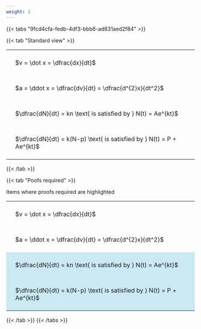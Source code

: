 ```yaml
---
weight: 2
---
```


{{< tabs "9fcd4cfa-fedb-4df3-bbb6-ad831aed2f84" >}}

{{< tab "Standard view" >}}

<style type="text/css">
#T_9a507 th.col_heading {
  text-align: left;
  font-size: 1em;
}
#T_9a507 td {
  text-align: left;
  font-size: 1em;
  padding: 1.5em;
}
</style>
<table id="T_9a507">
  <thead>
  </thead>
  <tbody>
    <tr>
      <td id="T_9a507_row0_col0" class="data row0 col0" >$v = \dot x = \dfrac{dx}{dt}$</td>
    </tr>
    <tr>
      <td id="T_9a507_row1_col0" class="data row1 col0" >$a = \ddot x = \dfrac{dv}{dt} = \dfrac{d^{2}x}{dt^2}$</td>
    </tr>
    <tr>
      <td id="T_9a507_row2_col0" class="data row2 col0" >$\dfrac{dN}{dt} = kn \text{ is satisfied by } N(t) = Ae^{kt}$</td>
    </tr>
    <tr>
      <td id="T_9a507_row3_col0" class="data row3 col0" >$\dfrac{dN}{dt} = k(N-p) \text{ is satisfied by } N(t) = P + Ae^{kt}$</td>
    </tr>
  </tbody>
</table>
{{< /tab >}}

{{< tab "Poofs required" >}}

Items where proofs required are highlighted 
<br>
<style type="text/css">
#T_ba07f th.col_heading {
  text-align: left;
  font-size: 1em;
}
#T_ba07f td {
  text-align: left;
  font-size: 1em;
  padding: 1.5em;
}
#T_ba07f_row0_col0, #T_ba07f_row1_col0 {
  background-color: rgba(0,0,0,0);
}
#T_ba07f_row2_col0, #T_ba07f_row3_col0 {
  background-color: rgba(0,150,200, 0.2);
}
</style>
<table id="T_ba07f">
  <thead>
  </thead>
  <tbody>
    <tr>
      <td id="T_ba07f_row0_col0" class="data row0 col0" >$v = \dot x = \dfrac{dx}{dt}$</td>
    </tr>
    <tr>
      <td id="T_ba07f_row1_col0" class="data row1 col0" >$a = \ddot x = \dfrac{dv}{dt} = \dfrac{d^{2}x}{dt^2}$</td>
    </tr>
    <tr>
      <td id="T_ba07f_row2_col0" class="data row2 col0" >$\dfrac{dN}{dt} = kn \text{ is satisfied by } N(t) = Ae^{kt}$</td>
    </tr>
    <tr>
      <td id="T_ba07f_row3_col0" class="data row3 col0" >$\dfrac{dN}{dt} = k(N-p) \text{ is satisfied by } N(t) = P + Ae^{kt}$</td>
    </tr>
  </tbody>
</table>
{{< /tab >}}
{{< /tabs >}}